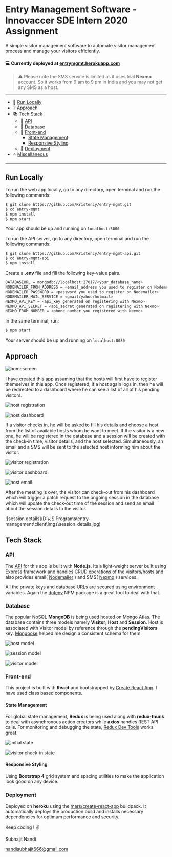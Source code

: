 # Entry Management Software - Innovaccer SDE Intern 2020 Assignment

A simple visitor management software to automate visitor management process and manage your visitors efficiently.

#### :computer: Currently deployed at [entrymgmt.herokuapp.com]( https://entrymgmt.herokuapp.com/ )

> :warning: Please note the SMS service is limited as it uses trial **Nexmo** account. So it works from 9 am to 9 pm in India and you may not get any SMS as a host.

---

* :monorail: [Run Locally](#user-content-run-locally)​
* :grey_question: [Approach](#user-content-approach)
* :books: [Tech Stack](#user-content-tech-stack)
  * :electric_plug: ​[API](#user-content-api)
  * :file_folder: [Database](#user-content-database)​
  * :nail_care: [Front-end](#user-content-front-end)​
    * [State Management](#user-content-state-management)
    * [Responsive Styling](#user-content-responsive-styling)
  * :rocket: ​[Deployment](#user-content-deployment)
* :star: [Miscellaneous](#user-content-miscellaneous)

---



## Run Locally

To run the web app locally, go to any directory, open terminal and run the following commands:

```bash
$ git clone https://github.com/Kristency/entry-mgmt.git
$ cd entry-mgmt
$ npm install
$ npm start
```

Your app should be up and running on `localhost:3000`

To run the API server,  go to any directory, open terminal and run the following commands:

```bash
$ git clone https://github.com/Kristency/entry-mgmt-api.git
$ cd entry-mgmt-api
$ npm install
```

Create a **.env** file and fill the following key-value pairs.

```bash
DATABASEURL = mongodb://localhost:27017/<your_database_name>
NODEMAILER_FROM_ADDRESS = <email_address you used to register on Nodemailer>
NODEMAILER_PASSWORD = <password you used to register on Nodemailer>
NODEMAILER_MAIL_SERVICE = <gmail/yahoo/hotmail>
NEXMO_API_KEY = <api_key generated on registering with Nexmo>
NEXMO_API_SECRET = <api_secret generated on registering with Nexmo>
NEXMO_FROM_NUMBER = <phone_number you registered with Nexmo>
```

In the same terminal, run:

```bash
$ npm start
```

Your server should be up and running on `localhost:8080`



## Approach

![homescreen](https://github.com/Kristency/entry-mgmt/blob/master/imgs/Screenshot%20(22).png)



I have created this app assuming that the hosts will first have to register themselves in this app. Once registered, if a host again logs in, then he will be redirected to a dashboard where he can see a list of all of his pending visitors.



![host registration](https://github.com/Kristency/entry-mgmt/blob/master/imgs/Screenshot%20(23)_LI.jpg)



![host dashboard](https://github.com/Kristency/entry-mgmt/blob/master/imgs/Screenshot%20(26)_LI.jpg)



If a visitor checks in, he will be asked to fill his details and choose a host from the list of available hosts whom he want to meet. If the visitor is a new one, he will be registered in the database and a session will be created with the check-in time, visitor details, and the host selected. Simultaneously, an email and a SMS will be sent to the selected host informing him about the visitor.



![visitor registration](https://github.com/Kristency/entry-mgmt/blob/master/imgs/Screenshot%20(24)_LI.jpg)



![visitor dashboard](https://github.com/Kristency/entry-mgmt/blob/master/imgs/Screenshot%20(25).png)



![host email](https://github.com/Kristency/entry-mgmt/blob/master/imgs/Annotation%202019-11-28%20171700.png)



After the meeting is over, the visitor can check-out from his dashboard which will trigger a patch request to the ongoing session in the database which will update the check-out time of the session and send an email about the session details to the visitor.



![session details](D:\JS Programs\entry-management\client\imgs\session_details.jpg)



## Tech Stack

### API

The [API]( https://github.com/Kristency/entry-mgmt-api ) for this app is built with **Node.js**. Its a light-weight server built using Express framework and handles CRUD operations of the visitors/hosts and also provides email( [Nodemailer]( https://nodemailer.com/about/ ) ) and SMS( [Nexmo]( https://developer.nexmo.com/messaging/sms/code-snippets/send-an-sms ) ) services.

All the private keys and database URLs are secured using environment variables. Again the [dotenv](https://www.npmjs.com/package/dotenv) NPM package is a great tool to deal with that.



### Database

The popular NoSQL **MongoDB** is being used hosted on Mongo Atlas. The database contains three models namely **Visitor**, **Host** and **Session**. Host is associated with Visitor model by reference through the **pendingVisitors** key. [Mongoose](https://mongoosejs.com/) helped me design a consistent schema for them.



![host model](https://github.com/Kristency/entry-mgmt/blob/master/imgs/Screenshot%20(27).png)



![session model](https://github.com/Kristency/entry-mgmt/blob/master/imgs/Screenshot%20(28).png)



![visitor model](https://github.com/Kristency/entry-mgmt/blob/master/imgs/Screenshot%20(29).png)



### Front-end

This project is built with **React** and bootstrapped by [Create React App](https://github.com/facebook/create-react-app). I have used class based components.

#### State Management

For global state management, **Redux** is being used along with **redux-thunk** to deal with asynchronous action creators while **axios** handles REST API calls. For monitoring and debugging the state, [Redux Dev Tools](https://github.com/zalmoxisus/redux-devtools-extension) works great.



![initial state](https://github.com/Kristency/entry-mgmt/blob/master/imgs/Screenshot%20(30).png)



![visitor check-in state](https://github.com/Kristency/entry-mgmt/blob/master/imgs/Screenshot%20(31).png)



#### Responsive Styling

Using **Bootstrap 4** grid system and spacing utilities to make the application look good on any device.



### Deployment

Deployed on **heroku** using the [mars/create-react-app](https://github.com/mars/create-react-app-buildpack) buildpack. It automatically deploys the production build and installs necessary dependencies for optimum performance and security.



Keep coding ! :v:

Subhajit Nandi

nandisubhajit666@gmail.com
